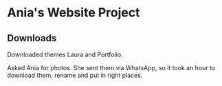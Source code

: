 # Ania's Website Project

## Downloads

Downloaded themes Laura and Portfolio.

Asked Ania for photos. She sent them via WhatsApp, 
so it took an hour to download them, rename and put in right places.
